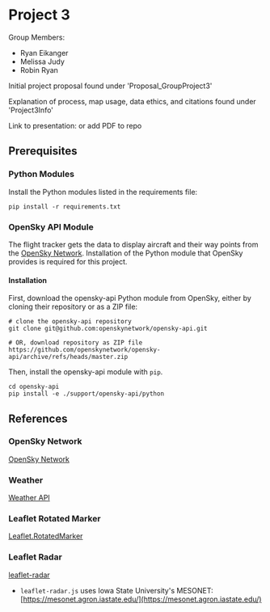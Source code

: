 # Project 3
Group Members:

- Ryan Eikanger
- Melissa Judy
- Robin Ryan

Initial project proposal found under 'Proposal_GroupProject3'

Explanation of process, map usage, data ethics, and citations found under 'Project3Info'

Link to presentation: or add PDF to repo

## Prerequisites
### Python Modules
Install the Python modules listed in the requirements file:
```
pip install -r requirements.txt
```

### OpenSky API Module
The flight tracker gets the data to display aircraft and their way points from the [OpenSky Network](https://opensky-network.org/). Installation of the Python module that OpenSky provides is required for this project.

#### Installation
First, download the opensky-api Python module from OpenSky, either by cloning their repository or as a ZIP file:  
```
# clone the opensky-api repository
git clone git@github.com:openskynetwork/opensky-api.git

# OR, download repository as ZIP file
https://github.com/openskynetwork/opensky-api/archive/refs/heads/master.zip
```

Then, install the opensky-api module with `pip`.
```
cd opensky-api
pip install -e ./support/opensky-api/python
```

## References
### OpenSky Network
[OpenSky Network](https://opensky-network.org/)

### Weather
[Weather API](https://www.weatherapi.com/)

### Leaflet Rotated Marker
[Leaflet.RotatedMarker](https://github.com/bbecquet/Leaflet.RotatedMarker)

### Leaflet Radar
[leaflet-radar](https://github.com/rwev/leaflet-radar)

- `leaflet-radar.js` uses Iowa State University's MESONET: [https://mesonet.agron.iastate.edu/](https://mesonet.agron.iastate.edu/)
